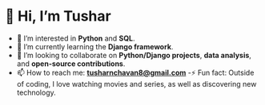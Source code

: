 # 👋 Hi, I’m Tushar

- 👀 I’m interested in **Python** and **SQL**.
- 🌱 I’m currently learning the **Django framework**.
- 💞️ I’m looking to collaborate on **Python/Django projects**, **data analysis**, and **open-source contributions**.
- 📫 How to reach me: **tusharnchavan8@gmail.com**
-⚡ Fun fact: Outside of coding, I love watching movies and series, as well as discovering new technology.
